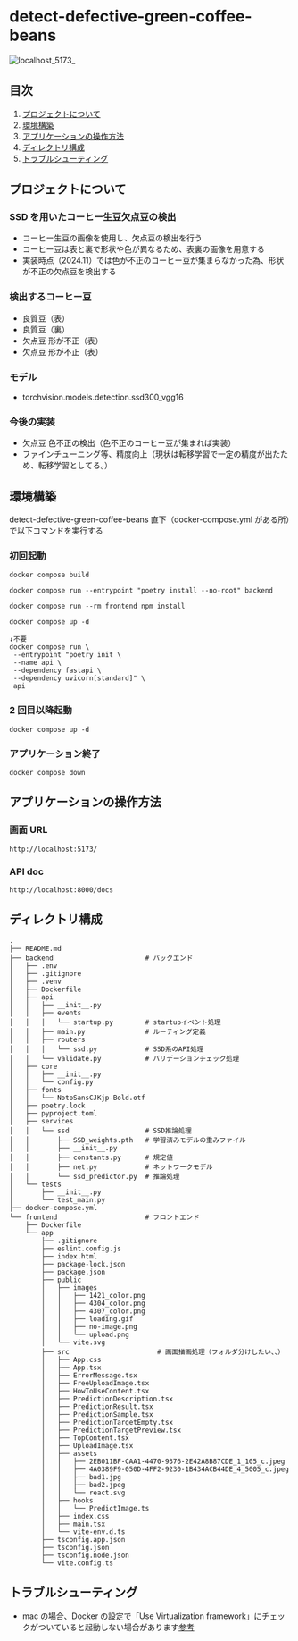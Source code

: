 # detect-defective-green-coffee-beans

<div id="top"></div>

![localhost_5173_](https://github.com/user-attachments/assets/4b0e66cc-2794-4b73-9b63-c568f7fbc921)

## 目次

1. [プロジェクトについて](#プロジェクトについて)
2. [環境構築](#環境構築)
3. [アプリケーションの操作方法](#アプリケーションの操作方法)
4. [ディレクトリ構成](#ディレクトリ構成)
5. [トラブルシューティング](#トラブルシューティング)

## プロジェクトについて

### SSD を用いたコーヒー生豆欠点豆の検出

- コーヒー生豆の画像を使用し、欠点豆の検出を行う
- コーヒー豆は表と裏で形状や色が異なるため、表裏の画像を用意する
- 実装時点（2024.11）では色が不正のコーヒー豆が集まらなかった為、形状が不正の欠点豆を検出する

### 検出するコーヒー豆

- 良質豆（表）
- 良質豆（裏）
- 欠点豆 形が不正（表）
- 欠点豆 形が不正（表）

### モデル

- torchvision.models.detection.ssd300_vgg16

### 今後の実装

- 欠点豆 色不正の検出（色不正のコーヒー豆が集まれば実装）
- ファインチューニング等、精度向上（現状は転移学習で一定の精度が出たため、転移学習としてる。）

## 環境構築

detect-defective-green-coffee-beans 直下（docker-compose.yml がある所）で以下コマンドを実行する

### 初回起動

```
docker compose build

docker compose run --entrypoint "poetry install --no-root" backend

docker compose run --rm frontend npm install

docker compose up -d

↓不要
docker compose run \
 --entrypoint "poetry init \
 --name api \
 --dependency fastapi \
 --dependency uvicorn[standard]" \
 api
```

### 2 回目以降起動

```
docker compose up -d
```

### アプリケーション終了

```
docker compose down
```

## アプリケーションの操作方法

### 画面 URL

```
http://localhost:5173/
```

### API doc

```
http://localhost:8000/docs
```

## ディレクトリ構成

```
.
├── README.md
├── backend                       # バックエンド
│   ├── .env
│   ├── .gitignore
│   ├── .venv
│   ├── Dockerfile
│   ├── api
│   │   ├── __init__.py
│   │   ├── events
│   │   │   └── startup.py        # startupイベント処理
│   │   ├── main.py               # ルーティング定義
│   │   ├── routers
│   │   │   └── ssd.py            # SSD系のAPI処理
│   │   └── validate.py           # バリデーションチェック処理
│   ├── core
│   │   ├── __init__.py
│   │   └── config.py
│   ├── fonts
│   │   └── NotoSansCJKjp-Bold.otf
│   ├── poetry.lock
│   ├── pyproject.toml
│   ├── services
│   │   └── ssd                   # SSD推論処理
│   │       ├── SSD_weights.pth   # 学習済みモデルの重みファイル
│   │       ├── __init__.py
│   │       ├── constants.py      # 規定値
│   │       ├── net.py            # ネットワークモデル
│   │       └── ssd_predictor.py  # 推論処理
│   └── tests
│       ├── __init__.py
│       └── test_main.py
├── docker-compose.yml
└── frontend                      # フロントエンド
    ├── Dockerfile
    └── app
        ├── .gitignore
        ├── eslint.config.js
        ├── index.html
        ├── package-lock.json
        ├── package.json
        ├── public
        │   ├── images
        │   │   ├── 1421_color.png
        │   │   ├── 4304_color.png
        │   │   ├── 4307_color.png
        │   │   ├── loading.gif
        │   │   ├── no-image.png
        │   │   └── upload.png
        │   └── vite.svg
        ├── src                      # 画面描画処理（フォルダ分けしたい、、）
        │   ├── App.css
        │   ├── App.tsx
        │   ├── ErrorMessage.tsx
        │   ├── FreeUploadImage.tsx
        │   ├── HowToUseContent.tsx
        │   ├── PredictionDescription.tsx
        │   ├── PredictionResult.tsx
        │   ├── PredictionSample.tsx
        │   ├── PredictionTargetEmpty.tsx
        │   ├── PredictionTargetPreview.tsx
        │   ├── TopContent.tsx
        │   ├── UploadImage.tsx
        │   ├── assets
        │   │   ├── 2EB011BF-CAA1-4470-9376-2E42A8B87CDE_1_105_c.jpeg
        │   │   ├── 4A0389F9-050D-4FF2-9230-1B434ACB44DE_4_5005_c.jpeg
        │   │   ├── bad1.jpg
        │   │   ├── bad2.jpeg
        │   │   └── react.svg
        │   ├── hooks
        │   │   └── PredictImage.ts
        │   ├── index.css
        │   ├── main.tsx
        │   └── vite-env.d.ts
        ├── tsconfig.app.json
        ├── tsconfig.json
        ├── tsconfig.node.json
        └── vite.config.ts

```

## トラブルシューティング

- mac の場合、Docker の設定で「Use Virtualization framework」にチェックがついていると起動しない場合があります<a href="https://qiita.com/takumisenaha00/items/62f0a8f184240c2b3aca">参考</a>
